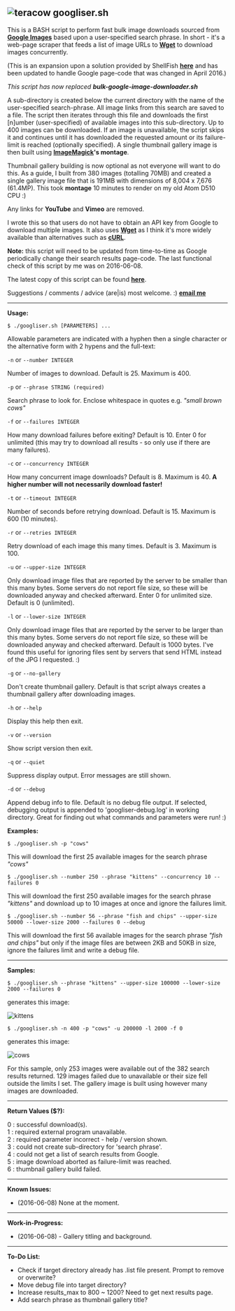 ![teracow](http://i.imgur.com/IhG8j5Q.png) googliser.sh
---
This is a BASH script to perform fast bulk image downloads sourced from **[Google Images](https://www.google.com/imghp?hl=en)** based upon a user-specified search phrase. In short - it's a web-page scraper that feeds a list of image URLs to **[Wget](https://www.gnu.org/software/wget/)** to download images concurrently. 

(This is an expansion upon a solution provided by ShellFish **[here](https://stackoverflow.com/questions/27909521/download-images-from-google-with-command-line)** and has been updated to handle Google page-code that was changed in April 2016.)

*This script has now replaced* ***bulk-google-image-downloader.sh***

A sub-directory is created below the current directory with the name of the user-specified search-phrase. All image links from this search are saved to a file. The script then iterates through this file and downloads the first [n]umber (user-specified) of available images into this sub-directory. Up to 400 images can be downloaded. If an image is unavailable, the script skips it and continues until it has downloaded the requested amount or its failure-limit is reached (optionally specified). A single thumbnail gallery image is then built using **[ImageMagick](http://www.imagemagick.org)'s montage**.

Thumbnail gallery building is now optional as not everyone will want to do this. As a guide, I built from 380 images (totalling 70MB) and created a single gallery image file that is 191MB with dimensions of 8,004 x 7,676 (61.4MP). This took **montage** 10 minutes to render on my old Atom D510 CPU :)

Any links for **YouTube** and **Vimeo** are removed.

I wrote this so that users do not have to obtain an API key from Google to download multiple images. It also uses **[Wget](https://www.gnu.org/software/wget/)** as I think it's more widely available than alternatives such as **[cURL](https://github.com/curl/curl)**.

**Note:** this script will need to be updated from time-to-time as Google periodically change their search results page-code. The last functional check of this script by me was on 2016-06-08. 

The latest copy of this script can be found **[here](https://github.com/teracow/googliser)**.  

Suggestions / comments / advice (are|is) most welcome. :) **[email me](mailto:teracow@gmail.com)**

---
**Usage:**

    $ ./googliser.sh [PARAMETERS] ...

Allowable parameters are indicated with a hyphen then a single character or the alternative form with 2 hypens and the full-text:

`-n` or `--number INTEGER`

Number of images to download. Default is 25. Maximum is 400.  

`-p` or `--phrase STRING (required)`

Search phrase to look for. Enclose whitespace in quotes e.g. *"small brown cows"*

`-f` or `--failures INTEGER`

How many download failures before exiting? Default is 10. Enter 0 for unlimited (this may try to download all results - so only use if there are many failures).

`-c` or `--concurrency INTEGER`

How many concurrent image downloads? Default is 8. Maximum is 40. **A higher number will not necessarily download faster!**

`-t` or `--timeout INTEGER`

Number of seconds before retrying download. Default is 15. Maximum is 600 (10 minutes).

`-r` or `--retries INTEGER`

Retry download of each image this many times. Default is 3. Maximum is 100.

`-u` or `--upper-size INTEGER`

Only download image files that are reported by the server to be smaller than this many bytes. Some servers do not report file size, so these will be downloaded anyway and checked afterward. Enter 0 for unlimited size. Default is 0 (unlimited).

`-l` or `--lower-size INTEGER`

Only download image files that are reported by the server to be larger than this many bytes. Some servers do not report file size, so these will be downloaded anyway and checked afterward. Default is 1000 bytes. I've found this useful for ignoring files sent by servers that send HTML instead of the JPG I requested. :)

`-g` or `--no-gallery`

Don't create thumbnail gallery. Default is that script always creates a thumbnail gallery after downloading images.

`-h` or `--help`

Display this help then exit.

`-v` or `--version`

Show script version then exit.

`-q` or `--quiet`

Suppress display output. Error messages are still shown.

`-d` or `--debug`

Append debug info to file. Default is no debug file output. If selected, debugging output is appended to 'googliser-debug.log' in working directory. Great for finding out what commands and parameters were run! :)

**Examples:**

`$ ./googliser.sh -p "cows"`

This will download the first 25 available images for the search phrase *"cows"*

`$ ./googliser.sh --number 250 --phrase "kittens" --concurrency 10 --failures 0`

This will download the first 250 available images for the search phrase *"kittens"* and download up to 10 images at once and ignore the failures limit.

`$ ./googliser.sh --number 56 --phrase "fish and chips" --upper-size 50000 --lower-size 2000 --failures 0 --debug`

This will download the first 56 available images for the search phrase *"fish and chips"* but only if the image files are between 2KB and 50KB in size, ignore the failures limit and write a debug file.

---
**Samples:**

`$ ./googliser.sh --phrase "kittens" --upper-size 100000 --lower-size 2000 --failures 0`

generates this image:

![kittens](http://i.imgur.com/PXcuwkMh.jpg)


`$ ./googliser.sh -n 400 -p "cows" -u 200000 -l 2000 -f 0`

generates this image:

![cows](http://i.imgur.com/u72A9bhh.jpg)

For this sample, only 253 images were available out of the 382 search results returned. 129 images failed due to unavailable or their size fell outside the limits I set. The gallery image is built using however many images are downloaded.

---
**Return Values ($?):**  

0 : successful download(s).  
1 : required external program unavailable.  
2 : required parameter incorrect - help / version shown.  
3 : could not create sub-directory for 'search phrase'.  
4 : could not get a list of search results from Google.  
5 : image download aborted as failure-limit was reached.  
6 : thumbnail gallery build failed.

---
**Known Issues:**

- (2016-06-08) None at the moment.

---
**Work-in-Progress:**

- (2016-06-08) - Gallery titling and background.
 
---
**To-Do List:**

- Check if target directory already has .list file present. Prompt to remove or overwrite?
- Move debug file into target directory?
- Increase results_max to 800 ~ 1200? Need to get next results page.
- Add search phrase as thumbnail gallery title?
